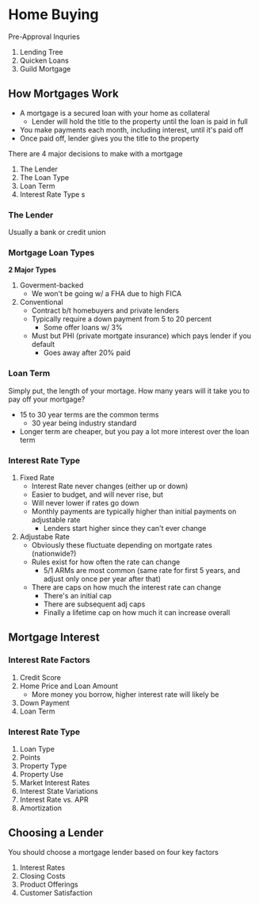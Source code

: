 # Home Buying

Pre-Approval Inquries

1. Lending Tree
1. Quicken Loans
1. Guild Mortgage

## How Mortgages Work

- A mortgage is a secured loan with your home as collateral
    - Lender will hold the title to the property until the loan is paid in full
- You make payments each month, including interest, until it's paid off
- Once paid off, lender gives you the title to the property

There are 4 major decisions to make with a mortgage

1. The Lender
1. The Loan Type
1. Loan Term
1. Interest Rate Type
s
### The Lender

Usually a bank or credit union

### Mortgage Loan Types

**2 Major Types**

1. Goverment-backed
    - We won't be going w/ a FHA due to high FICA
1. Conventional
    - Contract b/t homebuyers and private lenders
    - Typically require a down payment from 5 to 20 percent
        - Some offer loans w/ 3%
    - Must but PHI (private mortgate insurance) which pays lender if you default
        - Goes away after 20% paid

### Loan Term

Simply put, the length of your mortage. How many years will it take you to pay off your mortgage?

- 15 to 30 year terms are the common terms
    - 30 year being industry standard
- Longer term are cheaper, but you pay a lot more interest over the loan term

### Interest Rate Type

1. Fixed Rate
    - Interest Rate never changes (either up or down)
    - Easier to budget, and will never rise, but
    - Will never lower if rates go down
    - Monthly payments are typically higher than initial payments on adjustable rate
        - Lenders start higher since they can't ever change
1. Adjustabe Rate
    - Obviously these fluctuate depending on mortgate rates (nationwide?)
    - Rules exist for how often the rate can change
        - 5/1 ARMs are most common (same rate for first 5 years, and adjust only once per year after that)
    - There are caps on how much the interest rate can change
        - There's an initial cap
        - There are subsequent adj caps
        - Finally a lifetime cap on how much it can increase overall

## Mortgage Interest

### Interest Rate Factors

1. Credit Score
1. Home Price and Loan Amount
    - More money you borrow, higher interest rate will likely be
1. Down Payment
1. Loan Term

### Interest Rate Type

1. Loan Type
1. Points
1. Property Type
1. Property Use
1. Market Interest Rates
1. Interest State Variations
1. Interest Rate vs. APR
1. Amortization

## Choosing a Lender

You should choose a mortgage lender based on four key factors

1. Interest Rates
1. Closing Costs
1. Product Offerings
1. Customer Satisfaction
